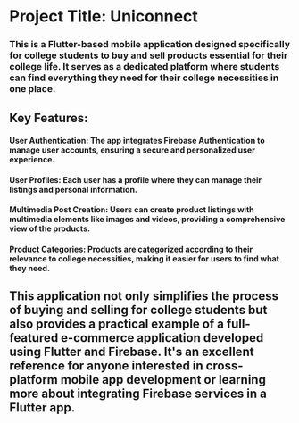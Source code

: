 # Project Title: Uniconnect

### This is a Flutter-based mobile application designed specifically for college students to buy and sell products essential for their college life. It serves as a dedicated platform where students can find everything they need for their college necessities in one place.

## Key Features:

#### User Authentication: The app integrates Firebase Authentication to manage user accounts, ensuring a secure and personalized user experience.
#### User Profiles: Each user has a profile where they can manage their listings and personal information.
#### Multimedia Post Creation: Users can create product listings with multimedia elements like images and videos, providing a comprehensive view of the products.
#### Product Categories: Products are categorized according to their relevance to college necessities, making it easier for users to find what they need.

## This application not only simplifies the process of buying and selling for college students but also provides a practical example of a full-featured e-commerce application developed using Flutter and Firebase. It's an excellent reference for anyone interested in cross-platform mobile app development or learning more about integrating Firebase services in a Flutter app.
